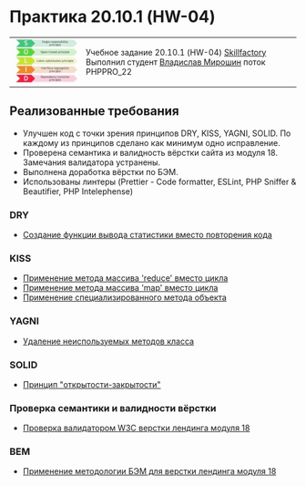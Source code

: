 # Практика 20.10.1 (HW-04) # 

<table>
  <tr>
    <td>
      <a href="https://blog.skillfactory.ru/printsipy-solid-v-programmirovanii/?ysclid=m21xh8gb71203555266"><img src="./assets/solid.jpg"></img></a></td>
    <td>
      Учебное задание 20.10.1 (HW-04) <a href="https://skillfactory.ru/">Skillfactory</a><br> 
      Выполнил студент <a href="https://github.com/Vlad-Miroshin">Владислав Мирошин</a> поток PHPPRO_22 
    </td>
  </tr>
</table>

## Реализованные требования

- Улучшен код с точки зрения принципов DRY, KISS, YAGNI, SOLID. По каждому из принципов сделано как минимум одно исправление.
- Проверена семантика и валидность вёрстки сайта из модуля 18. Замечания валидатора устранены.
- Выполнена доработка вёрстки по БЭМ.
- Использованы линтеры (Prettier - Code formatter, ESLint, PHP Sniffer & Beautifier, PHP Intelephense)

### DRY

- [Создание функции вывода статистики вместо повторения кода](./partials/dry/sample_1.md)

### KISS

- [Применение метода массива 'reduce' вместо цикла](./partials/kiss/sample_1.md)
- [Применение метода массива 'map' вместо цикла](./partials/kiss/sample_2.md)
- [Применение специализированного метода объекта](./partials/kiss/sample_3.md)

### YAGNI

- [Удаление неиспользуемых методов класса](./partials/yagni/sample_1.md)

### SOLID

- [Принцип "открытости-закрытости"](./partials/solid/sample_1.md)

### Проверка семантики и валидности вёрстки

- [Проверка валидатором W3C верстки лендинга модуля 18](./partials/w3c/sample_1.md)

### BEM

- [Применение методологии БЭМ для верстки лендинга модуля 18](./partials/bem/sample_1.md)

